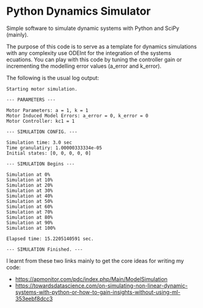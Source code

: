 # Python Dynamics Simulator
Simple software to simulate dynamic systems with Python and SciPy (mainly).

The purpose of this code is to serve as a template for dynamics simulations with any complexity use ODEInt for the integration of the systems ecuations.
You can play with this code by tuning the controller gain or incrementing the modelling error values (a_error and k_error).

The following is the usual log output:
```
Starting motor simulation.

--- PARAMETERS --- 
 
Motor Parameters: a = 1, k = 1
Motor Induced Model Errors: a_error = 0, k_error = 0
Motor Controller: kc1 = 1

--- SIMULATION CONFIG. ---

Simulation time: 3.0 sec
Time granulatiry: 1.00000333334e-05
Initial states: [0, 0, 0, 0, 0]

--- SIMULATION Begins ---

Simulation at 0%
Simulation at 10%
Simulation at 20%
Simulation at 30%
Simulation at 40%
Simulation at 50%
Simulation at 60%
Simulation at 70%
Simulation at 80%
Simulation at 90%
Simulation at 100%

Elapsed time: 15.2205140591 sec.

--- SIMULATION Finished. ---

```

I learnt from these two links mainly to get the core ideas for writing my code:
- https://apmonitor.com/pdc/index.php/Main/ModelSimulation
- https://towardsdatascience.com/on-simulating-non-linear-dynamic-systems-with-python-or-how-to-gain-insights-without-using-ml-353eebf8dcc3
